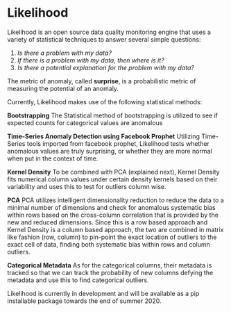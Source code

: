 # Likelihood
Likelihood is an open source data quality monitoring engine that uses a variety of statistical techniques to answer several simple questions:
1) *Is there a problem with my data?*
2) *If there is a problem with my data, then where is it?*
3) *Is there a potential explanation for the problem with my data?*

The metric of anomaly, called **surprise**, is a probabilistic metric of measuring the potential of an anomaly.

Currently, Likelihood makes use of the following statistical methods:

**Bootstrapping**
The Statistical method of bootstrapping is utilized to see if expected counts for categorical values are anomalous

**Time-Series Anomaly Detection using Facebook Prophet**
Utilizing Time-Series tools imported from facebook prophet, Likelihood tests whether anomalous values are truly surprising, or whether they are more normal when put in the context of time.

**Kernel Density**
To be combined with PCA (explained next), Kernel Density fits numerical column values under certain density kernels based on their variability and uses this to test for outliers column wise.

**PCA**
PCA utilizes intelligent dimensionality reduction to reduce the data to a minimal number of dimensions and check for anomalous systematic bias within rows based on the cross-column correlation that is provided by the new and reduced dimensions. Since this is a row based approach and Kernel Density is a column based approach, the two are combined in matrix like fashion (row, column) to pin-point the exact location of outliers to the exact cell of data, finding both systematic bias within rows and column outliers.

**Categorical Metadata**
As for the categorical columns, their metadata is tracked so that we can track the probability of new columns defying the metadata and use this to find categorical outliers. 

Likelihood is currently in development and will be available as a pip installable package towards the end of summer 2020.
